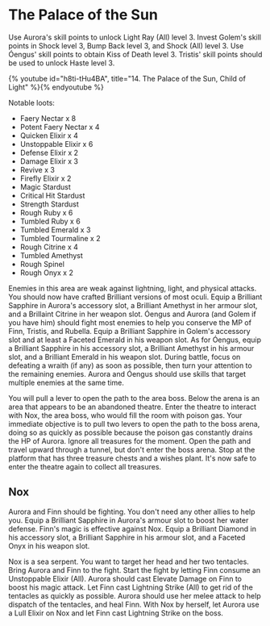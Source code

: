 # The Palace of the Sun

Use Aurora's skill points to unlock Light Ray (All) level 3. Invest Golem's
skill points in Shock level 3, Bump Back level 3, and Shock (All) level 3. Use
Óengus' skill points to obtain Kiss of Death level 3. Tristis' skill points
should be used to unlock Haste level 3.

{% youtube id="h8ti-tHu4BA", title="14. The Palace of the Sun, Child of Light" %}{% endyoutube %}

Notable loots:

-   Faery Nectar x 8
-   Potent Faery Nectar x 4
-   Quicken Elixir x 4
-   Unstoppable Elixir x 6
-   Defense Elixir x 2
-   Damage Elixir x 3
-   Revive x 3
-   Firefly Elixir x 2
-   Magic Stardust
-   Critical Hit Stardust
-   Strength Stardust
-   Rough Ruby x 6
-   Tumbled Ruby x 6
-   Tumbled Emerald x 3
-   Tumbled Tourmaline x 2
-   Rough Citrine x 4
-   Tumbled Amethyst
-   Rough Spinel
-   Rough Onyx x 2

Enemies in this area are weak against lightning, light, and physical attacks.
You should now have crafted Brilliant versions of most oculi. Equip a Brilliant
Sapphire in Aurora's accessory slot, a Brilliant Amethyst in her armour slot,
and a Brillaint Citrine in her weapon slot. Óengus and Aurora (and Golem if you
have him) should fight most enemies to help you conserve the MP of Finn,
Tristis, and Rubella. Equip a Brilliant Sapphire in Golem's accessory slot and
at least a Faceted Emerald in his weapon slot. As for Óengus, equip a Brilliant
Sapphire in his accessory slot, a Brilliant Amethyst in his armour slot, and a
Brilliant Emerald in his weapon slot. During battle, focus on defeating a wraith
(if any) as soon as possible, then turn your attention to the remaining enemies.
Aurora and Óengus should use skills that target multiple enemies at the same
time.

You will pull a lever to open the path to the area boss. Below the arena is an
area that appears to be an abandoned theatre. Enter the theatre to interact with
Nox, the area boss, who would fill the room with poison gas. Your immediate
objective is to pull two levers to open the path to the boss arena, doing so as
quickly as possible because the poison gas constantly drains the HP of Aurora.
Ignore all treasures for the moment. Open the path and travel upward through a
tunnel, but don't enter the boss arena. Stop at the platform that has three
treasure chests and a wishes plant. It's now safe to enter the theatre again to
collect all treasures.

## Nox

Aurora and Finn should be fighting. You don't need any other allies to help you.
Equip a Brilliant Sapphire in Aurora's armour slot to boost her water defense.
Finn's magic is effective against Nox. Equip a Brilliant Diamond in his
accessory slot, a Brilliant Sapphire in his armour slot, and a Faceted Onyx in
his weapon slot.

Nox is a sea serpent. You want to target her head and her two tentacles. Bring
Aurora and Finn to the fight. Start the fight by letting Finn consume an
Unstoppable Elixir (All). Aurora should cast Elevate Damage on Finn to boost his
magic attack. Let Finn cast Lightning Strike (All) to get rid of the tentacles
as quickly as possible. Aurora should use her melee attack to help dispatch of
the tentacles, and heal Finn. With Nox by herself, let Aurora use a Lull Elixir
on Nox and let Finn cast Lightning Strike on the boss.
